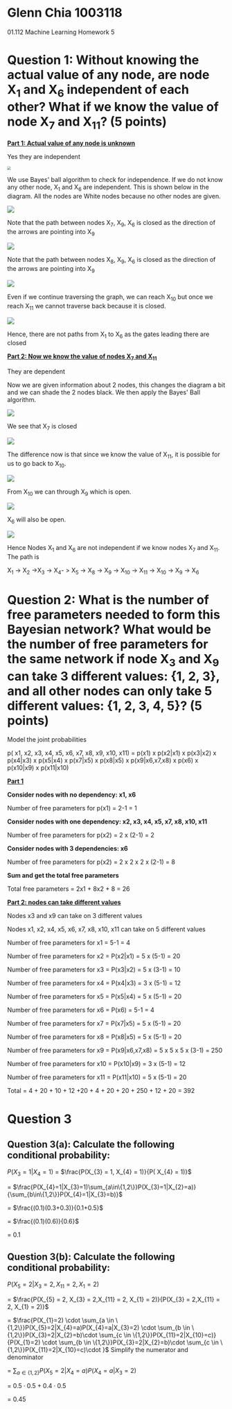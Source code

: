 # Glenn Chia 1003118

01.112 Machine Learning Homework 5

# Question 1: Without knowing the actual value of any node, are node X<sub>1</sub> and X<sub>6</sub> independent of each other? What if we know the value of node X<sub>7</sub> and X<sub>11</sub>? (5 points)

**<u>Part 1: Actual value of any node is unknown</u>**

Yes they are independent 

<img src="assets/01_bayes_ball.PNG" style="zoom:50%;" />

We use Bayes' ball algorithm to check for independence. If we do not  know any other node, X<sub>1</sub> and X<sub>6</sub> are independent. This is shown below in the diagram. All the nodes are White nodes because no other nodes are given.

![](assets/02_path1.PNG)

Note that the path between nodes X<sub>7</sub>, X<sub>9</sub>, X<sub>6</sub> is closed as the direction of the arrows are pointing into X<sub>9</sub>

![](assets/03_closed_path.PNG)

Note that the path between nodes X<sub>8</sub>, X<sub>9</sub>, X<sub>6</sub> is closed as the direction of the arrows are pointing into X<sub>9</sub>

![](assets/04_closed_path.PNG)

Even if we continue traversing the graph, we can reach X<sub>10</sub> but once we reach X<sub>11</sub> we cannot traverse back because it is closed. 

![](assets/05_closed_path.PNG)

Hence, there are not paths from X<sub>1</sub> to X<sub>6</sub> as the gates leading there are closed

<u>**Part 2: Now we know the value of nodes X<sub>7</sub> and X<sub>11</sub>**</u>

They are dependent 

Now we are given information about 2 nodes, this changes the diagram a bit and we can shade the 2 nodes black. We then apply the Bayes' Ball algorithm.

![](assets/06_path2.PNG)

We see that X<sub>7</sub> is closed 

![](assets/07_closed_path.PNG)

The difference now is that since we know the value of X<sub>11</sub>, it is possible for us to go back to X<sub>10</sub>. 

![](assets/08_open_path.PNG)

From X<sub>10</sub> we can through X<sub>9</sub> which is open. 

![](assets/09_open_path.PNG)

X<sub>6</sub> will also be open.

![](assets/10_open_path.PNG)

Hence Nodes X<sub>1</sub> and X<sub>6</sub> are not independent if we know nodes X<sub>7</sub> and X<sub>11</sub>. The path is 

X<sub>1</sub> -> X<sub>2</sub> ->X<sub>3</sub> -> X<sub>4</sub>- > X<sub>5</sub> -> X<sub>8</sub> -> X<sub>9</sub> -> X<sub>10</sub> -> X<sub>11</sub>  -> X<sub>10</sub> ->  X<sub>9</sub> -> X<sub>6</sub>

# Question 2: What is the number of free parameters needed to form this Bayesian network? What would be the number of free parameters for the same network if node X<sub>3</sub> and X<sub>9</sub> can take 3 different values: {1, 2, 3}, and all other nodes can only take 5 different values: {1, 2, 3, 4, 5}? (5 points)

Model the joint probabilities

p( x1, x2, x3, x4, x5, x6, x7, x8, x9, x10, x11) = p(x1) x p(x2|x1) x p(x3|x2) x p(x4|x3) x p(x5|x4) x p(x7|x5) x p(x8|x5) x p(x9|x6,x7,x8) x p(x6) x p(x10|x9) x p(x11|x10) 

<u>**Part 1**</u>

**Consider nodes with no dependency: x1, x6**

Number of free parameters for p(x1) = 2-1 = 1

**Consider nodes with one dependency: x2, x3, x4, x5, x7, x8, x10, x11** 

Number of free parameters for p(x2) = 2 x (2-1) = 2

**Consider nodes with 3 dependencies: x6**

Number of free parameters for p(x2) = 2 x 2 x 2 x (2-1) = 8

**Sum and get the total free parameters**

Total free parameters = 2x1 + 8x2 + 8 = 26

<u>**Part 2: nodes can take different values**</u>

Nodes x3 and x9 can take on 3 different values

Nodes x1, x2, x4, x5, x6, x7, x8, x10, x11 can take on 5 different values

Number of free parameters for x1 = 5-1 = 4

Number of free parameters for x2 = P(x2|x1) = 5 x (5-1) = 20

Number of free parameters for x3 = P(x3|x2) = 5 x (3-1) = 10

Number of free parameters for x4 = P(x4|x3) = 3 x (5-1) = 12

Number of free parameters for x5 = P(x5|x4) = 5 x (5-1) = 20

Number of free parameters for x6 = P(x6) = 5-1 = 4

Number of free parameters for x7 = P(x7|x5) = 5 x (5-1) = 20

Number of free parameters for x8 = P(x8|x5) = 5 x (5-1) = 20

Number of free parameters for x9 = P(x9|x6,x7,x8) = 5 x 5 x 5 x (3-1) = 250

Number of free parameters for x10 = P(x10|x9) = 3 x (5-1) = 12

Number of free parameters for x11 = P(x11|x10) = 5 x (5-1) = 20

Total = 4 + 20 + 10 + 12 +20 + 4 + 20 + 20 + 250 + 12 + 20 = 392

# Question 3

## Question 3(a): Calculate the following conditional probability:

$P(X_{3} = 1 | X_{4} = 1)$ = $\frac{P(X_{3} = 1, X_{4} = 1)}{P( X_{4} = 1)}$

= $\frac{P(X_{4}=1|X_{3}=1)\sum_{a\in\{1,2\}}P(X_{3}=1|X_{2}=a)}{\sum_{b\in\{1,2\}}P(X_{4}=1|X_{3}=b)}$

= $\frac{(0.1)(0.3+0.3)}{0.1+0.5}$

= $\frac{(0.1)(0.6)}{0.6}$

= 0.1

## Question 3(b): Calculate the following conditional probability:

$P(X_{5} = 2 | X_{3} = 2,X_{11} = 2, X_{1} = 2)$

= $\frac{P(X_{5} = 2, X_{3} = 2,X_{11} = 2, X_{1} = 2)}{P(X_{3} = 2,X_{11} = 2, X_{1} = 2)}$

= $\frac{P(X_{1}=2) \cdot \sum_{a \in \{1,2\}}P(X_{5}=2|X_{4}=a)P(X_{4}=a|X_{3}=2) \cdot \sum_{b \in \{1,2\}}P(X_{3}=2|X_{2}=b)\cdot \sum_{c \in \{1,2\}}P(X_{11}=2|X_{10}=c)}{P(X_{1}=2) \cdot \sum_{b \in \{1,2\}}P(X_{3}=2|X_{2}=b)\cdot \sum_{c \in \{1,2\}}P(X_{11}=2|X_{10}=c)\cdot }$ Simplify the numerator and denominator 

= $\sum_{a \in \{1,2\}}P(X_{5}=2|X_{4}=a)P(X_{4}=a|X_{3}=2)$

= $0.5 \cdot 0.5 +0.4 \cdot 0.5$

= 0.45







